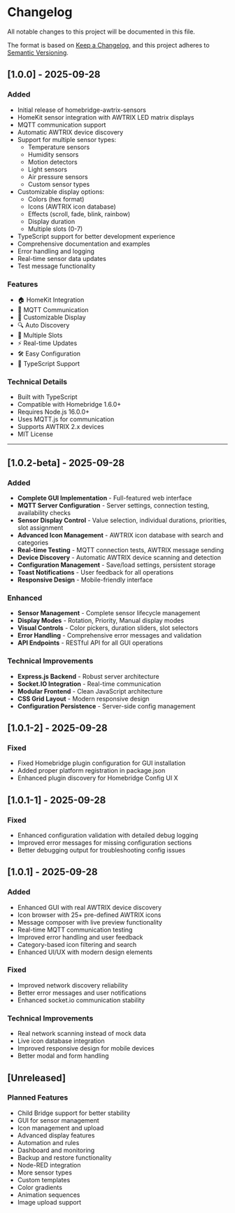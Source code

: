 # Changelog

All notable changes to this project will be documented in this file.

The format is based on [Keep a Changelog](https://keepachangelog.com/en/1.0.0/),
and this project adheres to [Semantic Versioning](https://semver.org/spec/v2.0.0.html).

## [1.0.0] - 2025-09-28

### Added
- Initial release of homebridge-awtrix-sensors
- HomeKit sensor integration with AWTRIX LED matrix displays
- MQTT communication support
- Automatic AWTRIX device discovery
- Support for multiple sensor types:
  - Temperature sensors
  - Humidity sensors
  - Motion detectors
  - Light sensors
  - Air pressure sensors
  - Custom sensor types
- Customizable display options:
  - Colors (hex format)
  - Icons (AWTRIX icon database)
  - Effects (scroll, fade, blink, rainbow)
  - Display duration
  - Multiple slots (0-7)
- TypeScript support for better development experience
- Comprehensive documentation and examples
- Error handling and logging
- Real-time sensor data updates
- Test message functionality

### Features
- 🏠 HomeKit Integration
- 📡 MQTT Communication
- 🎨 Customizable Display
- 🔍 Auto Discovery
- 📱 Multiple Slots
- ⚡ Real-time Updates
- 🛠️ Easy Configuration
- 🔧 TypeScript Support

### Technical Details
- Built with TypeScript
- Compatible with Homebridge 1.6.0+
- Requires Node.js 16.0.0+
- Uses MQTT.js for communication
- Supports AWTRIX 2.x devices
- MIT License

---

## [1.0.2-beta] - 2025-09-28

### Added
- **Complete GUI Implementation** - Full-featured web interface
- **MQTT Server Configuration** - Server settings, connection testing, availability checks
- **Sensor Display Control** - Value selection, individual durations, priorities, slot assignment
- **Advanced Icon Management** - AWTRIX icon database with search and categories
- **Real-time Testing** - MQTT connection tests, AWTRIX message sending
- **Device Discovery** - Automatic AWTRIX device scanning and detection
- **Configuration Management** - Save/load settings, persistent storage
- **Toast Notifications** - User feedback for all operations
- **Responsive Design** - Mobile-friendly interface

### Enhanced
- **Sensor Management** - Complete sensor lifecycle management
- **Display Modes** - Rotation, Priority, Manual display modes
- **Visual Controls** - Color pickers, duration sliders, slot selectors
- **Error Handling** - Comprehensive error messages and validation
- **API Endpoints** - RESTful API for all GUI operations

### Technical Improvements
- **Express.js Backend** - Robust server architecture
- **Socket.IO Integration** - Real-time communication
- **Modular Frontend** - Clean JavaScript architecture
- **CSS Grid Layout** - Modern responsive design
- **Configuration Persistence** - Server-side config management

## [1.0.1-2] - 2025-09-28

### Fixed
- Fixed Homebridge plugin configuration for GUI installation
- Added proper platform registration in package.json
- Enhanced plugin discovery for Homebridge Config UI X

## [1.0.1-1] - 2025-09-28

### Fixed
- Enhanced configuration validation with detailed debug logging
- Improved error messages for missing configuration sections
- Better debugging output for troubleshooting config issues

## [1.0.1] - 2025-09-28

### Added
- Enhanced GUI with real AWTRIX device discovery
- Icon browser with 25+ pre-defined AWTRIX icons
- Message composer with live preview functionality
- Real-time MQTT communication testing
- Improved error handling and user feedback
- Category-based icon filtering and search
- Enhanced UI/UX with modern design elements

### Fixed
- Improved network discovery reliability
- Better error messages and user notifications
- Enhanced socket.io communication stability

### Technical Improvements
- Real network scanning instead of mock data
- Live icon database integration
- Improved responsive design for mobile devices
- Better modal and form handling

## [Unreleased]

### Planned Features
- Child Bridge support for better stability
- GUI for sensor management
- Icon management and upload
- Advanced display features
- Automation and rules
- Dashboard and monitoring
- Backup and restore functionality
- Node-RED integration
- More sensor types
- Custom templates
- Color gradients
- Animation sequences
- Image upload support
